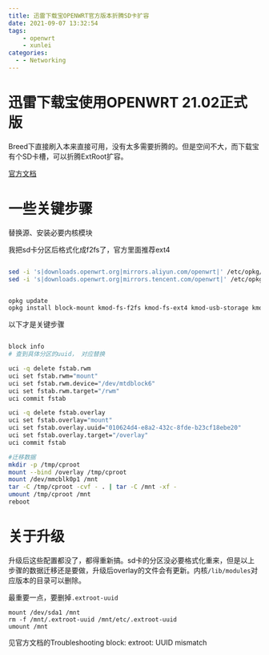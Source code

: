 ```yaml
---
title: 迅雷下载宝OPENWRT官方版本折腾SD卡扩容
date: 2021-09-07 13:32:54
tags: 
	- openwrt
	- xunlei
categories:
  - - Networking
---
```


# 迅雷下载宝使用OPENWRT 21.02正式版

Breed下直接刷入本来直接可用，没有太多需要折腾的。但是空间不大，而下载宝有个SD卡槽，可以折腾ExtRoot扩容。

[官方文档](https://openwrt.org/docs/guide-user/additional-software/extroot_configuration)

# 一些关键步骤

替换源、安装必要内核模块

我把sd卡分区后格式化成f2fs了，官方里面推荐ext4
```bash

sed -i 's|downloads.openwrt.org|mirrors.aliyun.com/openwrt|' /etc/opkg/distfeeds.conf
sed -i 's|downloads.openwrt.org|mirrors.tencent.com/openwrt|' /etc/opkg/distfeeds.conf


opkg update
opkg install block-mount kmod-fs-f2fs kmod-fs-ext4 kmod-usb-storage kmod-usb-ohci kmod-usb-uhci fdisk kmod-sdhci-mt7620 f2fs-tools f2fsck mkf2fs
```

以下才是关键步骤

```bash

block info
# 查到具体分区的uuid， 对应替换

uci -q delete fstab.rwm
uci set fstab.rwm="mount"
uci set fstab.rwm.device="/dev/mtdblock6"
uci set fstab.rwm.target="/rwm"
uci commit fstab

uci -q delete fstab.overlay
uci set fstab.overlay="mount"
uci set fstab.overlay.uuid="010624d4-e8a2-432c-8fde-b23cf18ebe20"
uci set fstab.overlay.target="/overlay"
uci commit fstab

#迁移数据
mkdir -p /tmp/cproot
mount --bind /overlay /tmp/cproot
mount /dev/mmcblk0p1 /mnt
tar -C /tmp/cproot -cvf - . | tar -C /mnt -xf -	
umount /tmp/cproot /mnt
reboot
```

# 关于升级

升级后这些配置都没了，都得重新搞。sd卡的分区没必要格式化重来，但是以上步骤的数据迁移还是要做，升级后overlay的文件会有更新。内核`/lib/modules`对应版本的目录可以删除。

最重要一点，要删掉`.extroot-uuid`

```
mount /dev/sda1 /mnt
rm -f /mnt/.extroot-uuid /mnt/etc/.extroot-uuid
umount /mnt

```
见官方文档的Troubleshooting  block: extroot: UUID mismatch